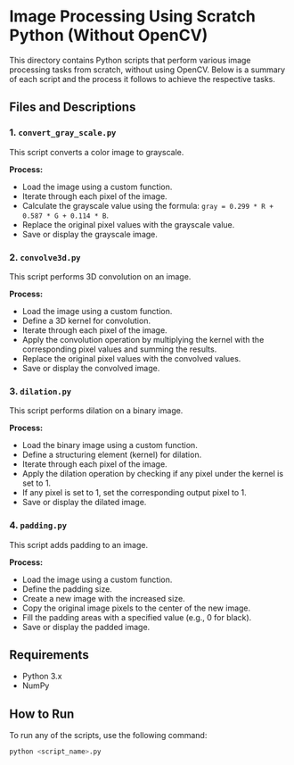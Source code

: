 # Image Processing Using Scratch Python (Without OpenCV)

This directory contains Python scripts that perform various image processing tasks from scratch, without using OpenCV. Below is a summary of each script and the process it follows to achieve the respective tasks.

## Files and Descriptions

### 1. `convert_gray_scale.py`
This script converts a color image to grayscale.

**Process:**
- Load the image using a custom function.
- Iterate through each pixel of the image.
- Calculate the grayscale value using the formula: `gray = 0.299 * R + 0.587 * G + 0.114 * B`.
- Replace the original pixel values with the grayscale value.
- Save or display the grayscale image.

### 2. `convolve3d.py`
This script performs 3D convolution on an image.

**Process:**
- Load the image using a custom function.
- Define a 3D kernel for convolution.
- Iterate through each pixel of the image.
- Apply the convolution operation by multiplying the kernel with the corresponding pixel values and summing the results.
- Replace the original pixel values with the convolved values.
- Save or display the convolved image.

### 3. `dilation.py`
This script performs dilation on a binary image.

**Process:**
- Load the binary image using a custom function.
- Define a structuring element (kernel) for dilation.
- Iterate through each pixel of the image.
- Apply the dilation operation by checking if any pixel under the kernel is set to 1.
- If any pixel is set to 1, set the corresponding output pixel to 1.
- Save or display the dilated image.

### 4. `padding.py`
This script adds padding to an image.

**Process:**
- Load the image using a custom function.
- Define the padding size.
- Create a new image with the increased size.
- Copy the original image pixels to the center of the new image.
- Fill the padding areas with a specified value (e.g., 0 for black).
- Save or display the padded image.

## Requirements

- Python 3.x
- NumPy

## How to Run

To run any of the scripts, use the following command:

```bash
python <script_name>.py
```